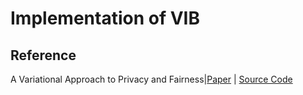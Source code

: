 # Implementation of VIB

## Reference

A Variational Approach to Privacy and Fairness|[Paper](https://burklight.github.io/preprints/itw-2021.pdf) | [Source Code](https://github.com/burklight/VariationalPrivacyFairness)
